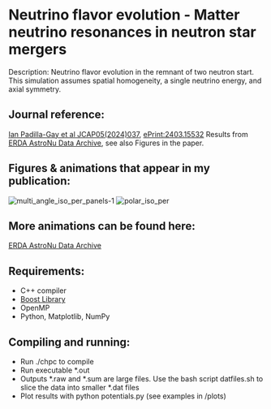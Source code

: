 Neutrino flavor evolution - Matter neutrino resonances in neutron star mergers
====

Description: Neutrino flavor evolution in the remnant of two neutron start. This simulation assumes spatial homogeneity, a single neutrino energy, and axial symmetry.

## Journal reference: 
[Ian Padilla-Gay et al JCAP05(2024)037](https://iopscience.iop.org/article/10.1088/1475-7516/2024/05/037), [ePrint:2403.15532](https://arxiv.org/abs/2403.15532)
Results from [ERDA AstroNu Data Archive](https://sid.erda.dk/share_redirect/e2zTyjhG3B/index.html), see also Figures in the paper.

## Figures & animations that appear in my publication:
![multi_angle_iso_per_panels-1](https://github.com/ianpaga/mnresonance/assets/57350668/86e4fa52-4f75-49ef-a4ad-382f74e1b3b9)
![polar_iso_per](https://github.com/ianpaga/mnresonance/assets/57350668/c9d9f41f-522a-4f45-b5e8-c6a45c6b21dd)

## More animations can be found here:
[ERDA AstroNu Data Archive](https://sid.erda.dk/share_redirect/e2zTyjhG3B/index.html)

## Requirements:
- C++ compiler
- [Boost Library](https://www.boost.org/)
- OpenMP
- Python, Matplotlib, NumPy

## Compiling and running:
- Run ./chpc to compile
- Run executable *.out
- Outputs *.raw and *.sum are large files. Use the bash script datfiles.sh to slice the data into smaller *.dat files
- Plot results with python potentials.py (see examples in /plots)
